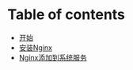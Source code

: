 # Table of contents

* [开始](README.md)
* [安装Nginx](an-zhuang-nginx.md)
* [Nginx添加到系统服务](nginx-tian-jia-dao-xi-tong-fu-wu.md)

